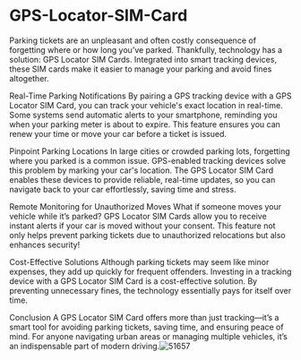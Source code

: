 # GPS-Locator-SIM-Card
Parking tickets are an unpleasant and often costly consequence of forgetting where or how long you’ve parked. Thankfully, technology has a solution: GPS Locator SIM Cards. Integrated into smart tracking devices, these SIM cards make it easier to manage your parking and avoid fines altogether.

Real-Time Parking Notifications
By pairing a GPS tracking device with a GPS Locator SIM Card, you can track your vehicle's exact location in real-time. Some systems send automatic alerts to your smartphone, reminding you when your parking meter is about to expire. This feature ensures you can renew your time or move your car before a ticket is issued.

Pinpoint Parking Locations
In large cities or crowded parking lots, forgetting where you parked is a common issue. GPS-enabled tracking devices solve this problem by marking your car's location. The GPS Locator SIM Card enables these devices to provide reliable, real-time updates, so you can navigate back to your car effortlessly, saving time and stress.

Remote Monitoring for Unauthorized Moves
What if someone moves your vehicle while it’s parked? GPS Locator SIM Cards allow you to receive instant alerts if your car is moved without your consent. This feature not only helps prevent parking tickets due to unauthorized relocations but also enhances security!


Cost-Effective Solutions
Although parking tickets may seem like minor expenses, they add up quickly for frequent offenders. Investing in a tracking device with a GPS Locator SIM Card is a cost-effective solution. By preventing unnecessary fines, the technology essentially pays for itself over time.

Conclusion
A GPS Locator SIM Card offers more than just tracking—it’s a smart tool for avoiding parking tickets, saving time, and ensuring peace of mind. For anyone navigating urban areas or managing multiple vehicles, it’s an indispensable part of modern driving.![51657](https://github.com/user-attachments/assets/21fe76a3-7529-4a03-bf5b-4865045d829c)

